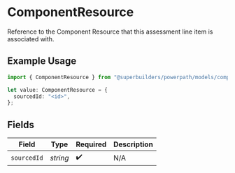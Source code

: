 # ComponentResource

Reference to the Component Resource that this assessment line item is associated with.

## Example Usage

```typescript
import { ComponentResource } from "@superbuilders/powerpath/models/components";

let value: ComponentResource = {
  sourcedId: "<id>",
};
```

## Fields

| Field              | Type               | Required           | Description        |
| ------------------ | ------------------ | ------------------ | ------------------ |
| `sourcedId`        | *string*           | :heavy_check_mark: | N/A                |